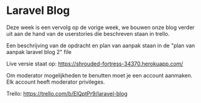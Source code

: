 # Laravel Blog

Deze week is een vervolg op de vorige week, we bouwen onze blog verder uit aan de hand van de userstories die beschreven staan in trello.

Een beschrijving van de opdracht en plan van aanpak staan in de "plan van aanpak laravel blog 2" file

Live versie staat op: https://shrouded-fortress-34370.herokuapp.com/

Om moderator mogelijkheden te benutten moet je een account aanmaken. Elk account heeft moderator privileges.

Trello: https://trello.com/b/ElQptPr9/laravel-blog

